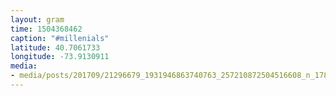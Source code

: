 ```yaml
---
layout: gram
time: 1504368462
caption: "#millenials"
latitude: 40.7061733
longitude: -73.9130911
media:
- media/posts/201709/21296679_1931946863740763_257210872504516608_n_17896901428011093.jpg
---
```

